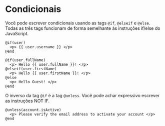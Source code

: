 # Condicionais

Você pode escrever condicionais usando as tags `@if`, `@elseif` e `@else`. Todas as três tags funcionam de forma semelhante às instruções if/else do JavaScript.

```edge
@if(user)
  <p> {{ user.username }} </p>
@end
```

```edge
@if(user.fullName)
  <p> Hello {{ user.fullName }}! </p>
@elseif(user.firstName)
  <p> Hello {{ user.firstName }}! </p>
@else
  <p> Hello Guest! </p>
@end
```

O inverso da tag `@if` é a tag `@unless`. Você pode achar expressivo escrever as instruções NOT IF.

```edge
@unless(account.isActive)
  <p> Please verify the email address to activate your account </p>
@end
```
